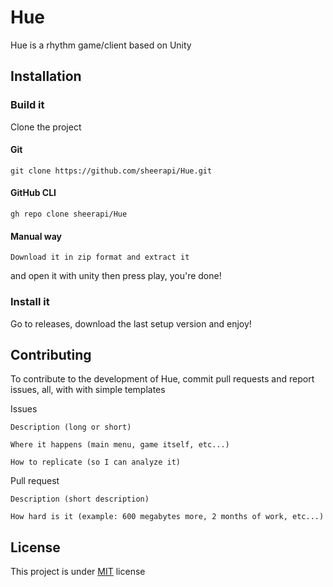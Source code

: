 # Hue

Hue is a rhythm game/client based on Unity

## Installation
### Build it
Clone the project
#### Git
```
git clone https://github.com/sheerapi/Hue.git
```

#### GitHub CLI
```
gh repo clone sheerapi/Hue
```

#### Manual way
```
Download it in zip format and extract it
````

and open it with unity then press play, you're done!

### Install it
Go to releases, download the last setup version and enjoy!

## Contributing
To contribute to the development of Hue, commit pull requests and report issues, all, with with simple templates

Issues
```
Description (long or short)

Where it happens (main menu, game itself, etc...)

How to replicate (so I can analyze it)
```

Pull request
```
Description (short description)

How hard is it (example: 600 megabytes more, 2 months of work, etc...)
```

## License
This project is under [MIT](https://www.choosealicense.com/licenses/mit) license
